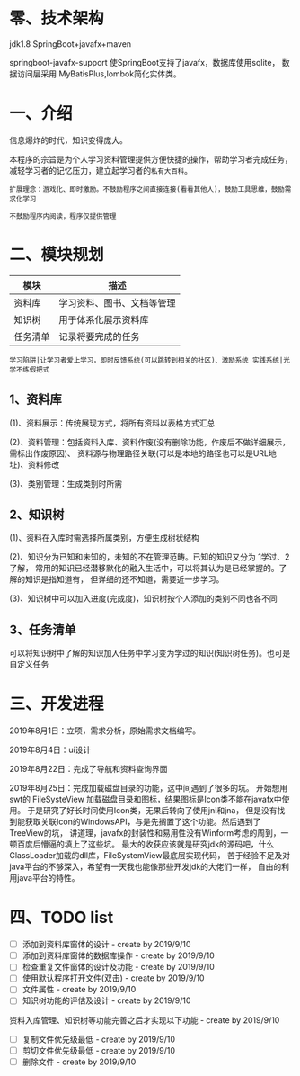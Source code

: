 # 零、技术架构
jdk1.8 SpringBoot+javafx+maven

springboot-javafx-support 使SpringBoot支持了javafx，数据库使用sqlite，
数据访问层采用 MyBatisPlus,lombok简化实体类。


# 一、介绍

信息爆炸的时代，知识变得庞大。

本程序的宗旨是为个人学习资料管理提供方便快捷的操作，帮助学习者完成任务，
减轻学习者的记忆压力，建立起学习者的`私有大百科`。

`扩展理念：游戏化、即时激励。不鼓励程序之间直接连接(看看其他人)，鼓励工具思维，鼓励需求化学习`

`不鼓励程序内阅读，程序仅提供管理`

# 二、模块规划

模块|描述
---|---
资料库|学习资料、图书、文档等管理
知识树|用于体系化展示资料库
任务清单|记录将要完成的任务

`学习陷阱|让学习者爱上学习，即时反馈系统(可以跳转到相关的社区)、激励系统
实践系统|光学不练假把式`

## 1、资料库

(1)、资料展示：传统展现方式，将所有资料以表格方式汇总

(2)、资料管理：包括资料入库、资料作废(没有删除功能，作废后不做详细展示，需标出作废原因)、
资料源与物理路径关联(可以是本地的路径也可以是URL地址)、资料修改

(3)、类别管理：生成类别时所需

## 2、知识树

(1)、资料在入库时需选择所属类别，方便生成树状结构

(2)、知识分为已知和未知的，未知的不在管理范畴。已知的知识又分为 1学过、2了解，
常用的知识已经潜移默化的融入生活中，可以将其认为是已经掌握的。了解的知识是指知道有，
但详细的还不知道，需要近一步学习。

(3)、知识树中可以加入进度(完成度)，知识树按个人添加的类别不同也各不同

## 3、任务清单

可以将知识树中了解的知识加入任务中学习变为学过的知识(知识树任务)。也可是自定义任务

# 三、开发进程

2019年8月1日：立项，需求分析，原始需求文档编写。

2019年8月4日：ui设计

2019年8月22日：完成了导航和资料查询界面

2019年8月25日：完成加载磁盘目录的功能，这中间遇到了很多的坑。
开始想用swt的 FileSysteView 加载磁盘目录和图标，结果图标是Icon类不能在javafx中使用。
于是研究了好长时间使用Icon类，无果后转向了使用jni和jna，
但是没有找到能获取关联Icon的WindowsAPI，与是先搁置了这个功能。然后遇到了TreeView的坑，
讲道理，javafx的封装性和易用性没有Winform考虑的周到，一顿百度后懵逼的填上了这些坑。
最大的收获应该就是研究jdk的源码吧，什么ClassLoader加载的dll库，FileSystemView最底层实现代码，
苦于经验不足及对java平台的不够深入，希望有一天我也能像那些开发jdk的大佬们一样，
自由的利用java平台的特性。

# 四、TODO list

- [ ] 添加到资料库窗体的设计 - create by 2019/9/10
- [ ] 添加到资料库窗体的数据库操作  - create by 2019/9/10
- [ ] 检查重复文件窗体的设计及功能 - create by 2019/9/10
- [ ] 使用默认程序打开文件(双击) - create by 2019/9/10
- [ ] 文件属性 - create by 2019/9/10
- [ ] 知识树功能的评估及设计 - create by 2019/9/10

资料入库管理、知识树等功能完善之后才实现以下功能 - create by 2019/9/10
- [ ] 复制文件优先级最低 - create by 2019/9/10
- [ ] 剪切文件优先级最低 - create by 2019/9/10
- [ ] 删除文件 - create by 2019/9/10